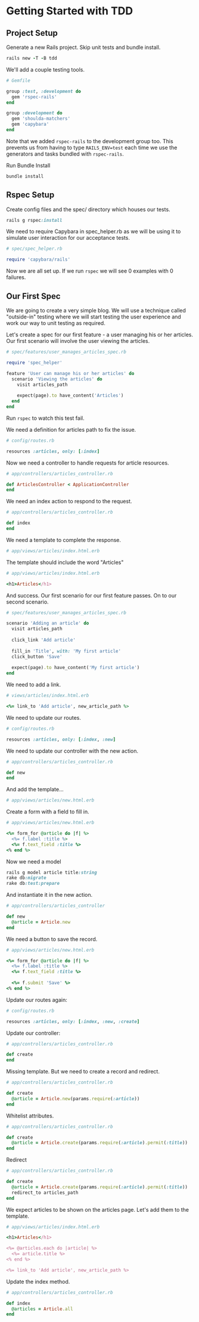 # Getting Started with TDD

## Project Setup

Generate a new Rails project. Skip unit tests and bundle install.

```ruby
rails new -T -B tdd
```

We'll add a couple testing tools.

```ruby
# Gemfile

group :test, :development do 
  gem 'rspec-rails'
end

group :development do
  gem 'shoulda-matchers'
  gem 'capybara'
end
```

Note that we added `rspec-rails` to the development group too. This prevents us from having to type `RAILS_ENV=test` each time we use the generators and tasks bundled with `rspec-rails`.

Run Bundle Install

```ruby
bundle install
```

## Rspec Setup

Create config files and the spec/ directory which houses our tests.

```ruby
rails g rspec:install
```

We need to require Capybara in spec_helper.rb as we will be using it to simulate user interaction for our acceptance tests.

```ruby
# spec/spec_helper.rb

require 'capybara/rails'
```

Now we are all set up. If we run `rspec` we will see 0 examples with 0 failures.

## Our First Spec

We are going to create a very simple blog. We will use a technique called "outside-in" testing where we will start testing the user experience and work our way to unit testing as required. 

Let's create a spec for our first feature - a user managing his or her articles. Our first scenario will involve the user viewing the articles.

```ruby
# spec/features/user_manages_articles_spec.rb

require 'spec_helper'

feature 'User can manage his or her articles' do
  scenario 'Viewing the articles' do
    visit articles_path
    
    expect(page).to have_content('Articles')
  end
end
```

Run `rspec` to watch this test fail.

We need a definition for articles path to fix the issue.

```ruby
# config/routes.rb

resources :articles, only: [:index]
```

Now we need a controller to handle requests for article resources.

```ruby
# app/controllers/articles_controller.rb

def ArticlesController < ApplicationController
end
```

We need an index action to respond to the request.

```ruby
# app/controllers/articles_controller.rb

def index
end
```

We need a template to complete the response.

```ruby
# app/views/articles/index.html.erb
```

The template should include the word "Articles"

```ruby
# app/views/articles/index.html.erb

<h1>Articles</h1>
```

And success. Our first scenario for our first feature passes. On to our second scenario.

```ruby
# spec/features/user_manages_articles_spec.rb

scenario 'Adding an article' do
  visit articles_path
    
  click_link 'Add article'
    
  fill_in 'Title', with: 'My first article'
  click_button 'Save'
    
  expect(page).to have_content('My first article')
end
```

We need to add a link.

```ruby
# views/articles/index.html.erb

<%= link_to 'Add article', new_article_path %>
```

We need to update our routes.

```ruby
# config/routes.rb

resources :articles, only: [:index, :new]
```

We need to update our controller with the new action.

```ruby
# app/controllers/articles_controller.rb

def new
end
```

And add the template...

```ruby
# app/views/articles/new.html.erb
```

Create a form with a field to fill in.

```ruby
# app/views/articles/new.html.erb

<%= form_for @article do |f| %>
  <%= f.label :title %>
  <%= f.text_field :title %>
<% end %>
```

Now we need a model

```ruby
rails g model article title:string
rake db:migrate
rake db:test:prepare
```

And instantiate it in the new action.

```ruby
# app/controllers/articles_controller

def new
  @article = Article.new
end
```

We need a button to save the record.

```ruby
# app/views/articles/new.html.erb

<%= form_for @article do |f| %>
  <%= f.label :title %>
  <%= f.text_field :title %>
  
  <%= f.submit 'Save' %>
<% end %>
```

Update our routes again:

```ruby
# config/routes.rb

resources :articles, only: [:index, :new, :create]
```

Update our controller:

```ruby
# app/controllers/articles_controller.rb

def create
end
```

Missing template. But we need to create a record and redirect.

```ruby
# app/controllers/articles_controller.rb

def create
  @article = Article.new(params.require(:article))
end
```

Whitelist attributes.

```ruby
# app/controllers/articles_controller.rb

def create
  @article = Article.create(params.require(:article).permit(:title))
end
```

Redirect

```ruby
# app/controllers/articles_controller.rb

def create
  @article = Article.create(params.require(:article).permit(:title))
  redirect_to articles_path
end
```

We expect articles to be shown on the articles page. Let's add them to the template.

```ruby
# app/views/articles/index.html.erb

<h1>Articles</h1>

<%= @articles.each do |article| %>
  <%= article.title %>
<% end %>

<%= link_to 'Add article', new_article_path %>
```

Update the index method.

```ruby
# app/controllers/articles_controller.rb

def index
  @articles = Article.all
end
```